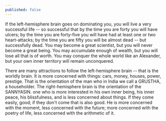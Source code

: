 ```yaml
---
published: false
---
```

If the left-hemisphere brain goes on dominating you, you will live a very successful life -- so successful 
that by the time you are forty you will have ulcers; by the time you are forty-five you will have had at least 
one or two heart-attacks; by the time you are fifty you will be almost dead -- but successfully dead. You 
may become a great scientist, but you will never become a great being. You may accumulate enough of 
wealth, but you will lose all that is of worth. You may conquer the whole world like an Alexander, but your own inner territory will remain unconquered. 

There are many attractions to follow the left-hemisphere brain -- that is the worldly brain. It is more 
concerned with things: cars, money, houses, power, prestige. That is the orientation of the man who in India 
we call a GRUSTHA, a householder. 
The right-hemisphere brain is the orientation of the SANNYASIN. one who is more interested in his 
own inner being, his inner peace, his blissfulness, and is less concerned about things. If they come easily, 
good; if they don't come that is also good. He is more concerned with the moment, less concerned with the 
future; more concerned with the poetry of life, less concerned with the arithmetic of it. 
